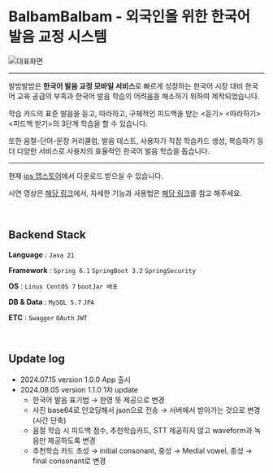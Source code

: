 # BalbamBalbam - 외국인을 위한 한국어 발음 교정 시스템

![대표화면](https://github.com/Capstone-4Potato/.github/assets/108220648/61e54f7d-b165-4700-a1af-2b0d9d137cf0)

---
발밤발밤은 **한국어 발음 교정 모바일 서비스**로 빠르게 성장하는 한국어 시장 대비 한국어 교육 공급의 부족과 한국어 발음 학습의 어려움을 해소하기 위하여 제작되었습니다.

학습 카드의 표준 발음을 듣고, 따라하고, 구체적인 피드백을 받는 <듣기> <따라하기> <피드백 받기>의 3단계 학습을 할 수 있습니다.

또한 음절-단어-문장 커리큘럼,  발음 테스트, 사용자가 직접 학습카드 생성, 복습하기 등 더 다양한 서비스로 사용자의 효율적인 한국어 발음 학습을 돕습니다.

---
현재 [ios 앱스토어](https://apps.apple.com/kr/app/%EB%B0%9C%EB%B0%A4%EB%B0%9C%EB%B0%A4-balbambalbam/id6505030399)에서 다운로드 받으실 수 있습니다. 

시연 영상은 [해당 링크](https://www.youtube.com/watch?v=5z-CwNY1Nic)에서, 자세한 기능과 사용법은 [해당 링크](https://github.com/Capstone-4Potato/.github)를 참고 해주세요.

&nbsp;

## Backend Stack
**Language** : `Java 21`

**Framework** : `Spring 6.1` `SpringBoot 3.2` `SpringSecurity`

**OS** : `Linux CentOS 7` `bootJar 배포`

**DB & Data** : `MySQL 5.7` `JPA`

**ETC** : `Swagger` `OAuth` `JWT`

&nbsp;

## Update log
- 2024.07.15 version 1.0.0 App 출시
- 2024.08.05 version 1.1.0 1차 update
  - 한국어 발음 표기법 → 한영 뜻 제공으로 변경
  - 사진 base64로 인코딩해서 json으로 전송 → 서버에서 받아가는 것으로 변경(시간 단축)
  - 음절 학습 시 피드백 점수, 추천학습카드, STT 제공하지 않고 waveform과 녹음만 제공하도록 변경
  - 추천학습 카드 초성 → initial consonant, 중성 → Medial vowel, 종성 → final consonant로 변경
